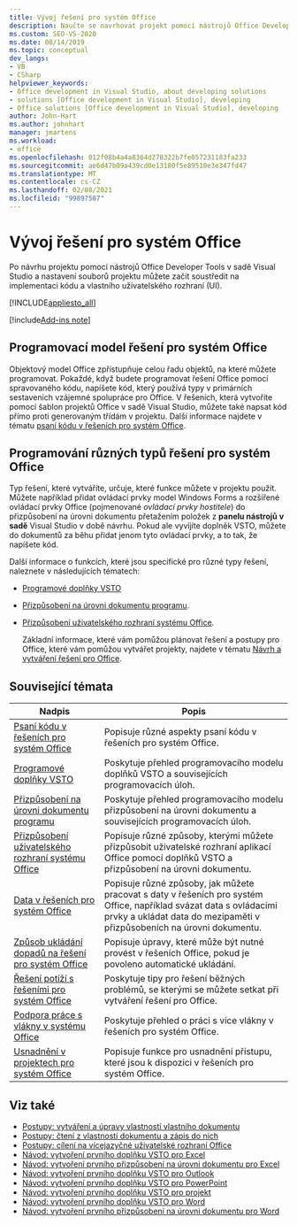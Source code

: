 ```yaml
---
title: Vývoj řešení pro systém Office
description: Naučte se navrhovat projekt pomocí nástrojů Office Developer Tools v sadě Visual Studio. Také se naučíte, jak začít s implementací kódu a vlastního uživatelského rozhraní (UI).
ms.custom: SEO-VS-2020
ms.date: 08/14/2019
ms.topic: conceptual
dev_langs:
- VB
- CSharp
helpviewer_keywords:
- Office development in Visual Studio, about developing solutions
- solutions [Office development in Visual Studio], developing
- Office solutions [Office development in Visual Studio], developing
author: John-Hart
ms.author: johnhart
manager: jmartens
ms.workload:
- office
ms.openlocfilehash: 012f08b4a4a8364d278322b7fe057231183fa233
ms.sourcegitcommit: ae6d47b09a439cd0e13180f5e89510e3e347fd47
ms.translationtype: MT
ms.contentlocale: cs-CZ
ms.lasthandoff: 02/08/2021
ms.locfileid: "99897587"
---
```

# <a name="develop-office-solutions"></a>Vývoj řešení pro systém Office
  Po návrhu projektu pomocí nástrojů Office Developer Tools v sadě Visual Studio a nastavení souborů projektu můžete začít soustředit na implementaci kódu a vlastního uživatelského rozhraní (UI).

 [!INCLUDE[appliesto_all](../vsto/includes/appliesto-all-md.md)]

[!include[Add-ins note](includes/addinsnote.md)]

## <a name="office-solutions-programming-model"></a>Programovací model řešení pro systém Office
 Objektový model Office zpřístupňuje celou řadu objektů, na které můžete programovat. Pokaždé, když budete programovat řešení Office pomocí spravovaného kódu, napíšete kód, který používá typy v primárních sestaveních vzájemné spolupráce pro Office. V řešeních, která vytvoříte pomocí šablon projektů Office v sadě Visual Studio, můžete také napsat kód přímo proti generovaným třídám v projektu. Další informace najdete v tématu [psaní kódu v řešeních pro systém Office](../vsto/writing-code-in-office-solutions.md).

## <a name="program-different-types-of-office-solutions"></a>Programování různých typů řešení pro systém Office
 Typ řešení, které vytváříte, určuje, které funkce můžete v projektu použít. Můžete například přidat ovládací prvky model Windows Forms a rozšířené ovládací prvky Office (pojmenované *ovládací prvky hostitele*) do přizpůsobení na úrovni dokumentu přetažením položek z **panelu nástrojů v sadě** Visual Studio v době návrhu. Pokud ale vyvíjíte doplněk VSTO, můžete do dokumentů za běhu přidat jenom tyto ovládací prvky, a to tak, že napíšete kód.

 Další informace o funkcích, které jsou specifické pro různé typy řešení, naleznete v následujících tématech:

- [Programové doplňky VSTO](../vsto/programming-vsto-add-ins.md)

- [Přizpůsobení na úrovni dokumentu programu](../vsto/programming-document-level-customizations.md).

- [Přizpůsobení uživatelského rozhraní systému Office](../vsto/office-ui-customization.md).

  Základní informace, které vám pomůžou plánovat řešení a postupy pro Office, které vám pomůžou vytvářet projekty, najdete v tématu [Návrh a vytváření řešení pro Office](../vsto/designing-and-creating-office-solutions.md).

## <a name="related-topics"></a>Související témata

|Nadpis|Popis|
|-----------|-----------------|
|[Psaní kódu v řešeních pro systém Office](../vsto/writing-code-in-office-solutions.md)|Popisuje různé aspekty psaní kódu v řešeních pro systém Office.|
|[Programové doplňky VSTO](../vsto/programming-vsto-add-ins.md)|Poskytuje přehled programovacího modelu doplňků VSTO a souvisejících programovacích úloh.|
|[Přizpůsobení na úrovni dokumentu programu](../vsto/programming-document-level-customizations.md)|Poskytuje přehled programovacího modelu přizpůsobení na úrovni dokumentu a souvisejících programovacích úloh.|
|[Přizpůsobení uživatelského rozhraní systému Office](../vsto/office-ui-customization.md)|Popisuje různé způsoby, kterými můžete přizpůsobit uživatelské rozhraní aplikací Office pomocí doplňků VSTO a přizpůsobení na úrovni dokumentu.|
|[Data v řešeních pro systém Office](../vsto/data-in-office-solutions.md)|Popisuje různé způsoby, jak můžete pracovat s daty v řešeních pro systém Office, například svázat data s ovládacími prvky a ukládat data do mezipaměti v přizpůsobeních na úrovni dokumentu.|
|[Způsob ukládání dopadů na řešení pro systém Office](./how-autosave-impacts-office-solutions.md)|Popisuje úpravy, které může být nutné provést v řešeních Office, pokud je povoleno automatické ukládání.|
|[Řešení potíží s řešeními pro systém Office](../vsto/troubleshooting-office-solutions.md)|Poskytuje tipy pro řešení běžných problémů, se kterými se můžete setkat při vytváření řešení pro Office.|
|[Podpora práce s vlákny v systému Office](../vsto/threading-support-in-office.md)|Poskytuje přehled o práci s více vlákny v řešeních pro systém Office.|
|[Usnadnění v projektech pro systém Office](../vsto/accessibility-in-office-projects.md)|Popisuje funkce pro usnadnění přístupu, které jsou k dispozici v řešeních pro systém Office.|

## <a name="see-also"></a>Viz také
- [Postupy: vytváření a úpravy vlastností vlastního dokumentu](../vsto/how-to-create-and-modify-custom-document-properties.md)
- [Postupy: čtení z vlastností dokumentu a zápis do nich](../vsto/how-to-read-from-and-write-to-document-properties.md)
- [Postupy: cílení na vícejazyčné uživatelské rozhraní Office](../vsto/how-to-target-the-office-multilingual-user-interface.md)
- [Návod: vytvoření prvního doplňku VSTO pro Excel](../vsto/walkthrough-creating-your-first-vsto-add-in-for-excel.md)
- [Návod: vytvoření prvního přizpůsobení na úrovni dokumentu pro Excel](../vsto/walkthrough-creating-your-first-document-level-customization-for-excel.md)
- [Návod: vytvoření prvního doplňku VSTO pro Outlook](../vsto/walkthrough-creating-your-first-vsto-add-in-for-outlook.md)
- [Návod: vytvoření prvního doplňku VSTO pro PowerPoint](../vsto/walkthrough-creating-your-first-vsto-add-in-for-powerpoint.md)
- [Návod: vytvoření prvního doplňku VSTO pro projekt](../vsto/walkthrough-creating-your-first-vsto-add-in-for-project.md)
- [Návod: vytvoření prvního doplňku VSTO pro Word](../vsto/walkthrough-creating-your-first-vsto-add-in-for-word.md)
- [Návod: vytvoření prvního přizpůsobení na úrovni dokumentu pro Word](../vsto/walkthrough-creating-your-first-document-level-customization-for-word.md)
